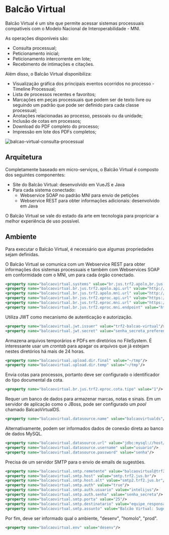 # Balcão Virtual

Balcão Virtual é um site que permite acessar sistemas processuais compatíveis com o Modelo Nacional de Interoperabilidade - MNI.

As operações disponíveis são:
- Consulta processual;
- Peticionamento inicial;
- Peticionamento intercorrente em lote;
- Recebimento de intimações e citações.

Além disso, o Balcão Virtual disponibiliza:
- Visualização gráfica dos principais eventos ocorridos no processo - Timeline Processual;
- Lista de processos recentes e favoritos;
- Marcações em peças processuais que podem ser de texto livre ou seguindo um padrão que pode ser definido para cada classe processual;
- Anotações relacionadas ao processo, pessoais ou da unidade;
- Inclusão de cotas em processos;
- Download do PDF completo do processo;
- Impressão em lote dos PDFs completos;

![balcao-virtual-consulta-processual](https://user-images.githubusercontent.com/4137623/54284473-bec09a00-457e-11e9-9864-c3baf411792d.png)

## Arquitetura

Completamente baseado em micro-serviços, o Balcão Virtual é composto dos seguintes componentes:
- Site do Balcão Virtual: desenvolvido em VueJS e Java
- Para cada sistema conectado:
  - Webservice SOAP no padrão MNI para envio de petições
  - Webservice REST para obter informações adicionais: desenvolvido em Java

O Balcão Virtual se vale do estado da arte em tecnologia para propriciar a melhor experiência de uso possível.

## Ambiente

Para executar o Balcão Virtual, é necessário que algumas propriedades sejam definidas.

O Balcão Virtual se comunica com um Webservice REST para obter informações dos sistemas processuais e também com Webservices SOAP em conformidade com o MNI, um para cada órgão conectado.

```xml
<property name="balcaovirtual.systems" value="br.jus.trf2.apolo,br.jus.trf2.eproc"/>
<property name="balcaovirtual.br.jus.trf2.apolo.api.url" value="http://host/ApoloWS/api"/>
<property name="balcaovirtual.br.jus.trf2.apolo.mni.url" value="http://host/servico-intercomunicacao-2.2.2-mtom/trf2/?wsdl"/>
<property name="balcaovirtual.br.jus.trf2.eproc.api.url" value="https://host/eproc-api/api/v1"/>
<property name="balcaovirtual.br.jus.trf2.eproc.mni.url" value="https://host/eproc/wsdl.php?srv=intercomunicacao2.2"/>
<property name="balcaovirtual.br.jus.trf2.eproc.mni.endpoint" value="https://host/eproc/ws/controlador_ws.php?srv=intercomunicacao2.2"/>
```

Utiliza JWT como mecanismo de autenticação e autorização.

```xml
<property name="balcaovirtual.jwt.issuer" value="trf2-balcao-virtual"/>
<property name="balcaovirtual.jwt.secret" value="senha_secreta_preferencialmente_guid"/>
```

Armazena arquivos temporários e PDFs em diretórios no FileSystem. É interessante usar um *crontab* para apagar os arquivos que já estejam nestes diretórios há mais de 24 horas.

```xml
<property name="balcaovirtual.upload.dir.final" value="~/tmp"/>
<property name="balcaovirtual.upload.dir.temp" value="~/tmp"/>
```

Envia cotas para processos, portanto deve ser configurado o identificador do tipo documental da cota.

```xml
<property name="balcaovirtual.br.jus.trf2.eproc.cota.tipo" value="1"/>
```

Requer um banco de dados para armazenar marcas, notas e sinais. Em um servidor de aplicação como o JBoss, pode ser configurado um _pool_ chamado BalcaoVirtualDS. 

```xml
<property name="balcaovirtual.datasource.name" value="balcaovirtualds"/>
```

Alternativamente, podem ser informados dados de conexão direta ao banco de dados MySQL.

```xml
<property name="balcaovirtual.datasource.url" value="jdbc:mysql://host/balcaovirtual"/>
<property name="balcaovirtual.datasource.username" value="usuario"/>
<property name="balcaovirtual.datasource.password" value="senha"/>
```

Precisa de um servidor SMTP para o envio de emails de sugestões.

```xml
<property name="balcaovirtual.smtp.remetente" value="balcaovirtual@trf2.jus.br"/>
<property name="balcaovirtual.smtp.host" value="smtp.trf2.jus.br"/>
<property name="balcaovirtual.smtp.host.alt" value="smtp2.trf2.jus.br"/>
<property name="balcaovirtual.smtp.auth" value="true"/>
<property name="balcaovirtual.smtp.auth.usuario" value="intelijus"/>
<property name="balcaovirtual.smtp.auth.senha" value="senha_secreta"/>
<property name="balcaovirtual.smtp.porta" value="25"/>
<property name="balcaovirtual.smtp.destinatario" value="equipe_responsavel@trf2.jus.br"/>
<property name="balcaovirtual.smtp.assunto" value="Balcão Virtual: Sugestão"/>
```

Por fim, deve ser informado qual o ambiente, "desenv", "homolo", "prod".

```xml
<property name="balcaovirtual.env" value="desenv"/>
```
